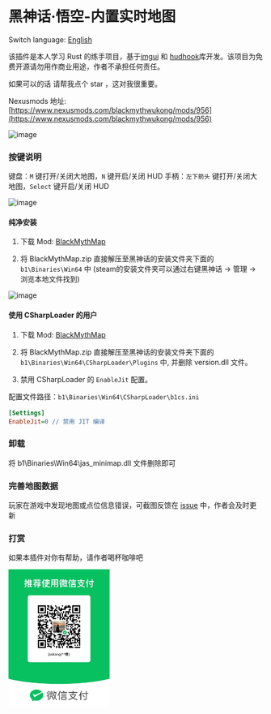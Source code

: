 
# 黑神话·悟空-内置实时地图

Switch language: [English](README.en.md)

该插件是本人学习 Rust 的练手项目，基于[imgui](https://github.com/ocornut/imgui) 和 [hudhook](https://github.com/veeenu/hudhook?from=jaskang)库开发。该项目为免费开源请勿用作商业用途，作者不承担任何责任。

如果可以的话 请帮我点个 star ，这对我很重要。

Nexusmods 地址: [https://www.nexusmods.com/blackmythwukong/mods/956](https://www.nexusmods.com/blackmythwukong/mods/956)

![image](./docs/images/minmap.png)

### 按键说明

键盘：`M` 键打开/关闭大地图，`N` 键开启/关闭 HUD
手柄：`左下箭头` 键打开/关闭大地图，`Select` 键开启/关闭 HUD

![image](./docs/images/bigmap.png)

#### 纯净安装

1. 下载 Mod: [BlackMythMap](https://www.nexusmods.com/blackmythwukong/mods/956)

2. 将 BlackMythMap.zip 直接解压至黑神话的安装文件夹下面的 `b1\Binaries\Win64` 中 (steam的安装文件夹可以通过右键黑神话 -> 管理 -> 浏览本地文件找到) 

![image](./docs/images/minfiles.png)

#### 使用 CSharpLoader 的用户

1. 下载 Mod: [BlackMythMap](https://www.nexusmods.com/blackmythwukong/mods/956)

2. 将 BlackMythMap.zip 直接解压至黑神话的安装文件夹下面的 `b1\Binaries\Win64\CSharpLoader\Plugins` 中, 并删除 version.dll 文件。

3. 禁用 CSharpLoader 的 `EnableJit` 配置。

配置文件路径：`b1\Binaries\Win64\CSharpLoader\b1cs.ini`
```ini
[Settings]
EnableJit=0 // 禁用 JIT 编译
```


### 卸载

将 b1\Binaries\Win64\jas_minimap.dll 文件删除即可


### 完善地图数据

玩家在游戏中发现地图或点位信息错误，可截图反馈在 [issue](https://github.com/jaskang/jas_minimap/issues) 中，作者会及时更新

### 打赏

如果本插件对你有帮助，请作者喝杯咖啡吧

<div align="">
<img src="./docs/images/donate.jpg" alt="打赏" style="width: 200px;" />
</div>


